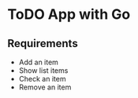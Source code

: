 # ToDO App with Go

## Requirements

- Add an item
- Show list items
- Check an item
- Remove an item
